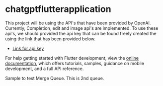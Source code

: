 # chatgptflutterapplication

This project will be using the API's that have been provided by OpenAI.
Currently, Completion, edit and image api's are implemented.
To use these api's, we should provided the api key that can be found freely created the using the link that has been provided below.

- [Link for api key](https://beta.openai.com/account/api-key)

For help getting started with Flutter development, view the
[online documentation](https://docs.flutter.dev/), which offers tutorials,
samples, guidance on mobile development, and a full API reference.

Sample to test Merge Queue.
This is 2nd queue.
